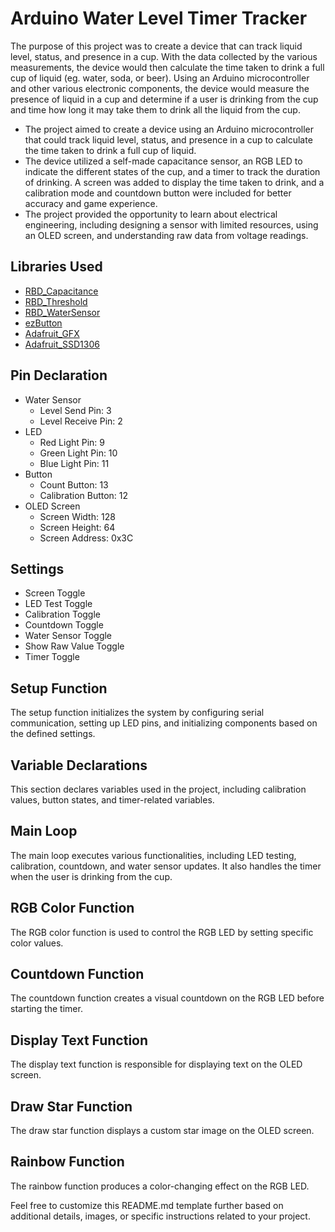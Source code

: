 <!-- ABOUT THE PROJECT -->
#   Arduino Water Level Timer Tracker

The purpose of this project was to create a device that can track liquid level, status, and presence in a cup. With the data collected by the various measurements, the device would then calculate the time taken to drink a full cup of liquid (eg. water, soda, or beer). Using an Arduino microcontroller and other various electronic components, the device would measure the presence of liquid in a cup and determine if a user is drinking from the cup and time how long it may take them to drink all the liquid from the cup.

* The project aimed to create a device using an Arduino microcontroller that could track liquid level, status, and presence in a cup to calculate the time taken to drink a full cup of liquid. 
* The device utilized a self-made capacitance sensor, an RGB LED to indicate the different states of the cup, and a timer to track the duration of drinking. A screen was added to display the time taken to drink, and a calibration mode and countdown button were included for better accuracy and game experience. 
* The project provided the opportunity to learn about electrical engineering, including designing a sensor with limited resources, using an OLED screen, and understanding raw data from voltage readings.

## Libraries Used
- [RBD_Capacitance](link-to-library)
- [RBD_Threshold](link-to-library)
- [RBD_WaterSensor](link-to-library)
- [ezButton](link-to-library)
- [Adafruit_GFX](link-to-library)
- [Adafruit_SSD1306](link-to-library)

## Pin Declaration
- Water Sensor
  - Level Send Pin: 3
  - Level Receive Pin: 2
- LED
  - Red Light Pin: 9
  - Green Light Pin: 10
  - Blue Light Pin: 11
- Button
  - Count Button: 13
  - Calibration Button: 12
- OLED Screen
  - Screen Width: 128
  - Screen Height: 64
  - Screen Address: 0x3C

## Settings
- Screen Toggle
- LED Test Toggle
- Calibration Toggle
- Countdown Toggle
- Water Sensor Toggle
- Show Raw Value Toggle
- Timer Toggle

## Setup Function
The setup function initializes the system by configuring serial communication, setting up LED pins, and initializing components based on the defined settings.

## Variable Declarations
This section declares variables used in the project, including calibration values, button states, and timer-related variables.

## Main Loop
The main loop executes various functionalities, including LED testing, calibration, countdown, and water sensor updates. It also handles the timer when the user is drinking from the cup.

## RGB Color Function
The RGB color function is used to control the RGB LED by setting specific color values.

## Countdown Function
The countdown function creates a visual countdown on the RGB LED before starting the timer.

## Display Text Function
The display text function is responsible for displaying text on the OLED screen.

## Draw Star Function
The draw star function displays a custom star image on the OLED screen.

## Rainbow Function
The rainbow function produces a color-changing effect on the RGB LED.

Feel free to customize this README.md template further based on additional details, images, or specific instructions related to your project.
